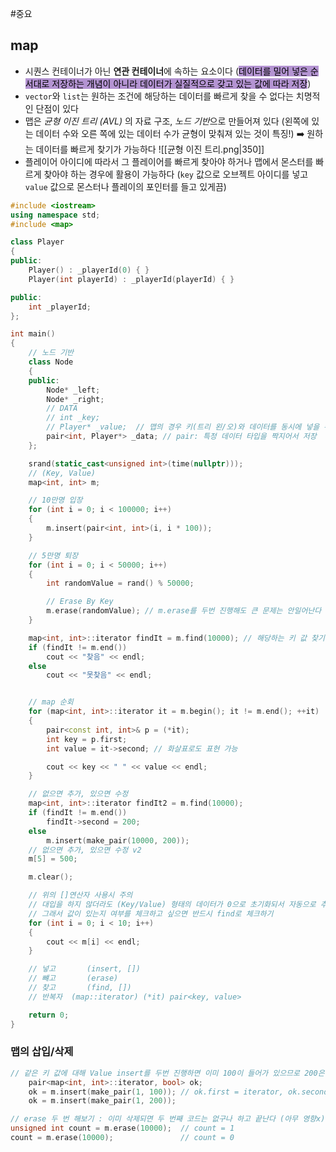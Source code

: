 #중요
## map
- 시퀀스 컨테이너가 아닌 **연관 컨테이너**에 속하는 요소이다 (<mark style="background: #824CB496;">데이터를 밀어 넣은 순서대로 저장하는 개념이 아니라 데이터가 실질적으로 갖고 있는 값에 따라 저장</mark>)
- `vector`와 `list`는 원하는 조건에 해당하는 데이터를 빠르게 찾을 수 없다는 치명적인 단점이 있다
- 맵은 *균형 이진 트리 (AVL)* 의 자료 구조, *노드 기반*으로 만들어져 있다 (왼쪽에 있는 데이터 수와 오른 쪽에 있는 데이터 수가 균형이 맞춰져 있는 것이 특징!) ➡️ 원하는 데이터를 빠르게 찾기가 가능하다
  ![[균형 이진 트리.png|350]]
- 플레이어 아이디에 따라서 그 플레이어를 빠르게 찾아야 하거나 맵에서 몬스터를 빠르게 찾아야 하는 경우에 활용이 가능하다 (`key` 값으로 오브젝트 아이디를 넣고 `value` 값으로 몬스터나 플레이의 포인터를 들고 있게끔)

```cpp
#include <iostream>
using namespace std;
#include <map>

class Player
{
public:
	Player() : _playerId(0) { }
	Player(int playerId) : _playerId(playerId) { }

public:
	int _playerId;
};

int main()
{
	// 노드 기반
	class Node
	{
	public:
		Node* _left;
		Node* _right;
		// DATA
		// int _key;
		// Player* _value;  // 맵의 경우 키(트리 왼/오)와 데이터를 동시에 넣을 수 있다
		pair<int, Player*> _data; // pair: 특정 데이터 타입을 짝지어서 저장
	};

	srand(static_cast<unsigned int>(time(nullptr)));
	// (Key, Value)
	map<int, int> m;

	// 10만명 입장
	for (int i = 0; i < 100000; i++)
	{
		m.insert(pair<int, int>(i, i * 100));
	}

	// 5만명 퇴장
	for (int i = 0; i < 50000; i++)
	{
		int randomValue = rand() % 50000;

		// Erase By Key
		m.erase(randomValue); // m.erase를 두번 진행해도 큰 문제는 안일어난다
	}

	map<int, int>::iterator findIt = m.find(10000); // 해당하는 키 값 찾기
	if (findIt != m.end())
		cout << "찾음" << endl;
	else
		cout << "못찾음" << endl;


	// map 순회
	for (map<int, int>::iterator it = m.begin(); it != m.end(); ++it) 
	{
		pair<const int, int>& p = (*it);
		int key = p.first;
		int value = it->second; // 화살표로도 표현 가능

		cout << key << " " << value << endl;
	}

	// 없으면 추가, 있으면 수정
	map<int, int>::iterator findIt2 = m.find(10000);
	if (findIt != m.end()) 
		findIt->second = 200;
	else 
		m.insert(make_pair(10000, 200));
	// 없으면 추가, 있으면 수정 v2
	m[5] = 500;

	m.clear();

	// 위의 []연산자 사용시 주의
	// 대입을 하지 않더라도 (Key/Value) 형태의 데이터가 0으로 초기화되서 자동으로 추가된다
	// 그래서 값이 있는지 여부를 체크하고 싶으면 반드시 find로 체크하기
	for (int i = 0; i < 10; i++)
	{
		cout << m[i] << endl;
	}

	// 넣고		(insert, [])
	// 뺴고		(erase)
	// 찾고		(find, [])
	// 반복자	(map::iterator) (*it) pair<key, value>

	return 0;
}
```


### 맵의 삽입/삭제
```cpp
// 같은 키 값에 대해 Value insert를 두번 진행하면 이미 100이 들어가 있으므로 200은 씹힌다
	pair<map<int, int>::iterator, bool> ok;
	ok = m.insert(make_pair(1, 100)); // ok.first = iterator, ok.second = bool
	ok = m.insert(make_pair(1, 200));

// erase 두 번 해보기 : 이미 삭제되면 두 번째 코드는 없구나 하고 끝난다 (아무 영향x)
unsigned int count = m.erase(10000);  // count = 1
count = m.erase(10000);               // count = 0
```


